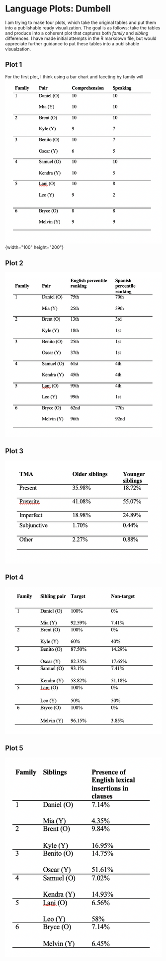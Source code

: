 # Language Plots: Dumbell 

I am trying to make four plots, which take the original tables and put them into a publishable ready visualization. The goal is as follows: take the tables and produce into a coherent plot that captures both *family* and *sibling* differences. I have made initial attempts in the R markdown file, but would appreciate further guidance to put these tables into a publishable visualzation.

## Plot 1

For the first plot, I think using a bar chart and faceting by family will 
![](Images/Plot1.png){width="100" height="200"}

## Plot 2
![](Images/Plot2.png)

## Plot 3
![](Images/Plot3.png)

## Plot 4
![](Images/Plot4.png)

## Plot 5
![](Images/Plot5.png)

